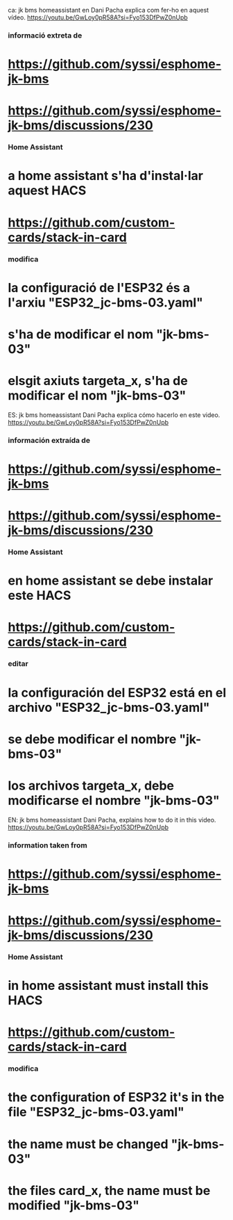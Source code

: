 ca:
jk bms homeassistant
en Dani Pacha explica com fer-ho en aquest vídeo.
https://youtu.be/GwLoy0pR58A?si=Fyo153DfPwZ0nUpb


### informació extreta de ###
# https://github.com/syssi/esphome-jk-bms
# https://github.com/syssi/esphome-jk-bms/discussions/230

### Home Assistant ###
# a home assistant s'ha d'instal·lar aquest HACS
# https://github.com/custom-cards/stack-in-card

### modifica ###
# la configuració de l'ESP32 és a l'arxiu "ESP32_jc-bms-03.yaml"
# s'ha de modificar el nom "jk-bms-03" 
# elsgit axiuts targeta_x, s'ha de modificar el nom  "jk-bms-03" 


ES:
jk bms homeassistant
Dani Pacha explica cómo hacerlo en este video.
https://youtu.be/GwLoy0pR58A?si=Fyo153DfPwZ0nUpb

### información extraída de ###
# https://github.com/syssi/esphome-jk-bms
# https://github.com/syssi/esphome-jk-bms/discussions/230

### Home Assistant ###
# en home assistant se debe instalar este HACS
# https://github.com/custom-cards/stack-in-card

### editar ###
# la configuración del ESP32 está en el archivo "ESP32_jc-bms-03.yaml"
# se debe modificar el nombre "jk-bms-03" 
# los archivos targeta_x, debe modificarse el nombre "jk-bms-03" 


EN:
jk bms homeassistant
Dani Pacha, explains how to do it in this video.
https://youtu.be/GwLoy0pR58A?si=Fyo153DfPwZ0nUpb

### information taken from ###
# https://github.com/syssi/esphome-jk-bms
# https://github.com/syssi/esphome-jk-bms/discussions/230

### Home Assistant ###
# in home assistant must install this HACS
# https://github.com/custom-cards/stack-in-card

### modifica ###
# the configuration of ESP32 it's in the file "ESP32_jc-bms-03.yaml"
# the name must be changed "jk-bms-03" 
# the files card_x, the name must be modified  "jk-bms-03" 
